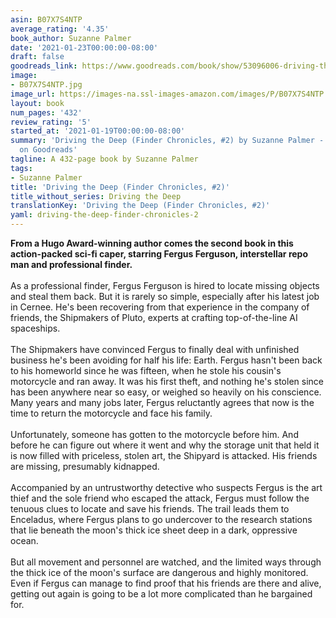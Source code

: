 ```yaml
---
asin: B07X7S4NTP
average_rating: '4.35'
book_author: Suzanne Palmer
date: '2021-01-23T00:00:00-08:00'
draft: false
goodreads_link: https://www.goodreads.com/book/show/53096006-driving-the-deep
image:
- B07X7S4NTP.jpg
image_url: https://images-na.ssl-images-amazon.com/images/P/B07X7S4NTP.01._SCLZZZZZZZ.jpg
layout: book
num_pages: '432'
review_rating: '5'
started_at: '2021-01-19T00:00:00-08:00'
summary: 'Driving the Deep (Finder Chronicles, #2) by Suzanne Palmer - rated 4.35/5
  on Goodreads'
tagline: A 432-page book by Suzanne Palmer
tags:
- Suzanne Palmer
title: 'Driving the Deep (Finder Chronicles, #2)'
title_without_series: Driving the Deep
translationKey: 'Driving the Deep (Finder Chronicles, #2)'
yaml: driving-the-deep-finder-chronicles-2
---
```


<b>From a Hugo Award-winning author comes the second book in this action-packed sci-fi caper, starring Fergus Ferguson, interstellar repo man and professional finder.</b><br /><br />As a professional finder, Fergus Ferguson is hired to locate missing objects and steal them back. But it is rarely so simple, especially after his latest job in Cernee. He's been recovering from that experience in the company of friends, the Shipmakers of Pluto, experts at crafting top-of-the-line AI spaceships.<br /><br />The Shipmakers have convinced Fergus to finally deal with unfinished business he's been avoiding for half his life: Earth. Fergus hasn't been back to his homeworld since he was fifteen, when he stole his cousin's motorcycle and ran away. It was his first theft, and nothing he's stolen since has been anywhere near so easy, or weighed so heavily on his conscience. Many years and many jobs later, Fergus reluctantly agrees that now is the time to return the motorcycle and face his family.<br /><br />Unfortunately, someone has gotten to the motorcycle before him. And before he can figure out where it went and why the storage unit that held it is now filled with priceless, stolen art, the Shipyard is attacked. His friends are missing, presumably kidnapped.<br /><br />Accompanied by an untrustworthy detective who suspects Fergus is the art thief and the sole friend who escaped the attack, Fergus must follow the tenuous clues to locate and save his friends. The trail leads them to Enceladus, where Fergus plans to go undercover to the research stations that lie beneath the moon's thick ice sheet deep in a dark, oppressive ocean.<br /><br />But all movement and personnel are watched, and the limited ways through the thick ice of the moon's surface are dangerous and highly monitored. Even if Fergus can manage to find proof that his friends are there and alive, getting out again is going to be a lot more complicated than he bargained for.
